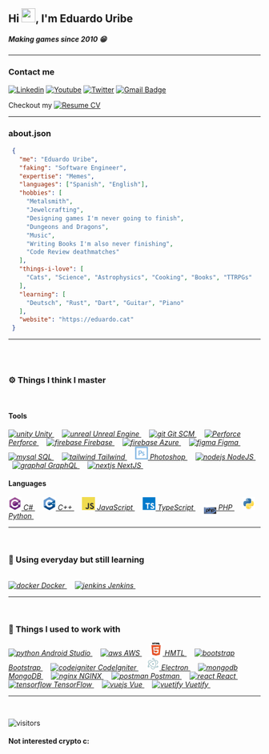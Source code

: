 ## Hi <img src="https://media.giphy.com/media/hvRJCLFzcasrR4ia7z/giphy.gif" width="28px" height="28px">, I'm **Eduardo Uribe**

##### Making games since 2010 😁 

---

### Contact me

[![Linkedin](https://img.shields.io/badge/-EduardoU24-0072b1?style=flat-square&logo=Linkedin&logoColor=white&text=000&link=https://www.linkedin.com/in/eduardou24)](https://www.linkedin.com/in/eduardou24)
[![Youtube](https://img.shields.io/badge/-@EduardoU24-FF0000?style=flat-square&logo=Youtube&logoColor=white&link=https://www.youtube.com/@EduardoU24)](https://www.youtube.com/@EduardoU24)
[![Twitter](https://img.shields.io/badge/-@EduardoU24-00acee?style=flat-square&logo=Twitter&logoColor=white&link=https://www.twitter.com/EduardoU24)](https://www.twitter.com/EduardoU24)
[![Gmail Badge](https://img.shields.io/badge/-eduardo.u24@gmail.com-c14438?style=flat-square&logo=Gmail&logoColor=white&link=mailto:eduardo.u24@gmail.com)](mailto:eduardo.u24@gmail.com)

Checkout my [![Resume CV](https://img.shields.io/badge/-Resume%20CV-8e44ad?style=flat-square&logo=dungeonsanddragons&logoColor=white&link=https://github.com/EduardoU24/EduardoU24/blob/main/Eduardo%20Uribe%20Resume_compressed.pdf)](https://github.com/EduardoU24/EduardoU24/blob/main/Eduardo%20Uribe%20Resume_compressed.pdf)

---

### about.json
 ```json
  {
    "me": "Eduardo Uribe",
    "faking": "Software Engineer",
    "expertise": "Memes",
    "languages": ["Spanish", "English"],
    "hobbies": [
      "Metalsmith",
      "Jewelcrafting",
      "Designing games I'm never going to finish",
      "Dungeons and Dragons",
      "Music",
      "Writing Books I'm also never finishing",
      "Code Review deathmatches"
    ],
    "things-i-love": [
      "Cats", "Science", "Astrophysics", "Cooking", "Books", "TTRPGs"
    ],
    "learning": [
      "Deutsch", "Rust", "Dart", "Guitar", "Piano"
    ],
    "website": "https://eduardo.cat"
  }
 ```

---

<br />
<br />

### ⚙️ Things I think I master

<br />

#### Tools

<cite>
  <a href="https://unity.com/" target="_blank">
    <img width="26px" height="26px" src="https://www.vectorlogo.zone/logos/unity3d/unity3d-icon.svg" alt="unity"/>
    Unity
  </a> 
</cite> &nbsp;  &nbsp; 
<cite>
  <a href="https://unrealengine.com/" target="_blank">
    <img width="26px" height="26px" src="https://raw.githubusercontent.com/kenangundogan/fontisto/036b7eca71aab1bef8e6a0518f7329f13ed62f6b/icons/svg/brand/unreal-engine.svg" alt="unreal"/>
    Unreal Engine
  </a>
</cite> &nbsp;  &nbsp; 
<cite>
  <a href="https://git-scm.com/" target="_blank">
    <img width="26px" height="26px" src="https://www.vectorlogo.zone/logos/git-scm/git-scm-icon.svg" alt="git"/>
    Git SCM
  </a> 
</cite> &nbsp;  &nbsp; 
<cite>
  <a href="https://www.perforce.com/" target="_blank">
    <img width="26px" height="26px" src="https://www.vectorlogo.zone/logos/perforce/perforce-icon.svg" alt="Perforce"/>
    Perforce
  </a>
</cite> &nbsp;  &nbsp; 
<cite>
  <a href="https://firebase.google.com/" target="_blank"> 
    <img width="26px" height="26px" src="https://www.vectorlogo.zone/logos/firebase/firebase-icon.svg" alt="firebase"/>
    Firebase
  </a>
</cite> &nbsp;  &nbsp; 
<cite>
  <a href="https://firebase.google.com/" target="_blank"> 
    <img width="26px" height="26px" src="https://www.vectorlogo.zone/logos/microsoft_azure/microsoft_azure-icon.svg" alt="firebase"/>
    Azure
  </a>
</cite> &nbsp;  &nbsp; 
<cite>
  <a href="https://www.figma.com/" target="_blank">
    <img width="26px" height="26px" src="https://www.vectorlogo.zone/logos/figma/figma-icon.svg" alt="figma"/>
    Figma
  </a> 
</cite> &nbsp;  &nbsp; 
<cite>
  <a href="https://www.mysql.com/" target="_blank">
    <img width="26px" height="26px" src="https://www.vectorlogo.zone/logos/mysql/mysql-icon.svg" alt="mysql"/>
    SQL
  </a> 
</cite> &nbsp;  &nbsp; 

<cite>
  <a href="https://tailwindcss.com/" target="_blank">
    <img width="26px" height="26px" src="https://www.vectorlogo.zone/logos/tailwindcss/tailwindcss-icon.svg" alt="tailwind"/>
    Tailwind
  </a> 
</cite> &nbsp;  &nbsp; 
<cite>
  <a href="https://www.photoshop.com/en" target="_blank">
    <img width="26px" height="26px" src="https://raw.githubusercontent.com/devicons/devicon/master/icons/photoshop/photoshop-line.svg" alt="photoshop"/> 
    Photoshop
  </a>
</cite> &nbsp;  &nbsp; 
<cite>
  <a href="https://nodejs.org" target="_blank">
    <img width="26px" height="26px" src="https://www.vectorlogo.zone/logos/nodejs/nodejs-icon.svg" alt="nodejs"/>
    NodeJS
  </a> 
</cite> &nbsp;  &nbsp; 
<cite>
  <a href="https://graphql.org" target="_blank"> 
    <img width="26px" height="26px" src="https://www.vectorlogo.zone/logos/graphql/graphql-icon.svg" alt="graphql"/> 
    GraphQL
  </a> 
</cite> &nbsp;  &nbsp; 
<cite>
  <a href="https://nextjs.org/" target="_blank">
    <img width="26px" height="26px" src="https://cdn.worldvectorlogo.com/logos/next-js.svg" alt="nextjs"/> 
    NextJS
  </a> 
</cite> &nbsp;  &nbsp; 

<br />

#### Languages

<cite>
  <a href="https://learn.microsoft.com/en-us/dotnet/csharp/" target="_blank">
    <img width="26px" height="26px" src="https://raw.githubusercontent.com/devicons/devicon/master/icons/csharp/csharp-original.svg" alt="csharp"/>
    C#
  </a> 
</cite> &nbsp;  &nbsp; 
<cite>
  <a href="https://cplusplus.com/" target="_blank">
    <img width="26px" height="26px" src="https://raw.githubusercontent.com/devicons/devicon/master/icons/cplusplus/cplusplus-original.svg" alt="cplusplus"/>
    C++
  </a> 
</cite> &nbsp;  &nbsp; 
<cite>
  <a href="https://www.javascript.com/" target="_blank">
    <img width="26px" height="26px" src="https://raw.githubusercontent.com/github/explore/80688e429a7d4ef2fca1e82350fe8e3517d3494d/topics/javascript/javascript.png">
    JavaScript
  </a>
</cite> &nbsp;  &nbsp; 
<cite>
  <a href="https://www.typescriptlang.org/" target="_blank">
    <img width="26px" height="26px" src="https://raw.githubusercontent.com/devicons/devicon/master/icons/typescript/typescript-original.svg" alt="typescript"/>
    TypeScript
  </a>
</cite> &nbsp;  &nbsp; 
<cite>
  <a href="https://www.php.net" target="_blank"> 
    <img style="margin-bottom:-1em;" width="26px" height="26px" src="https://raw.githubusercontent.com/devicons/devicon/master/icons/php/php-original.svg" alt="php"/>
    PHP
  </a>
</cite> &nbsp;  &nbsp; 
<cite>
  <a href="https://www.mysql.com/" target="_blank">
    <img width="26px" height="26px" src="https://raw.githubusercontent.com/devicons/devicon/master/icons/python/python-original.svg" alt="python"/>
    Python
  </a>
</cite> &nbsp;  &nbsp; 

<br />

---

<br />

### 🔬 Using everyday but still learning

<br />

<cite>
  <a href="https://www.docker.com/" target="_blank">
    <img width="26px" height="26px" src="https://www.vectorlogo.zone/logos/docker/docker-icon.svg" alt="docker"/>
    Docker
  </a> 
</cite> &nbsp;  &nbsp; 
<cite>
  <a href="https://www.jenkins.io" target="_blank"> 
    <img width="26px" height="26px" src="https://www.vectorlogo.zone/logos/jenkins/jenkins-icon.svg" alt="jenkins"/>
    Jenkins
  </a> 
</cite> &nbsp;  &nbsp; 

<br />

---

<br />

### 🧓 Things I used to work with

<cite>
  <a href="https://www.mysql.com/" target="_blank">
    <img width="26px" height="26px" src="https://upload.wikimedia.org/wikipedia/commons/8/8f/Breezeicons-apps-48-android-studio.svg" alt="python"/>
    Android Studio
  </a>
</cite> &nbsp;  &nbsp; 
<cite>
<a href="https://aws.amazon.com" target="_blank">
  <img width="26px" height="26px" src="https://www.vectorlogo.zone/logos/amazon_aws/amazon_aws-icon.svg" alt="aws"/>
  AWS
</a>
</cite> &nbsp;  &nbsp; 
<cite>
  <a href="https://www.mysql.com/" target="_blank">
    <img width="26px" height="26px" src="https://raw.githubusercontent.com/github/explore/80688e429a7d4ef2fca1e82350fe8e3517d3494d/topics/html/html.png" alt="html"/>
    HMTL
  </a> 
</cite> &nbsp;  &nbsp; 
<cite>
<a href="https://getbootstrap.com" target="_blank"> 
  <img width="26px" height="26px" src="https://www.vectorlogo.zone/logos/getbootstrap/getbootstrap-icon.svg" alt="bootstrap"/>
  Bootstrap
</a>
</cite> &nbsp;  &nbsp; 
<cite>
  <a href="https://codeigniter.com" target="_blank">
    <img width="26px" height="26px" src="https://cdn.worldvectorlogo.com/logos/codeigniter.svg" alt="codeigniter"/>
    CodeIgniter
  </a> 
</cite> &nbsp;  &nbsp; 
<cite>
  <a href="https://www.electronjs.org" target="_blank">
    <img width="26px" height="26px" src="https://raw.githubusercontent.com/devicons/devicon/master/icons/electron/electron-original.svg" alt="electron"/> 
    Electron
  </a> 
</cite> &nbsp;  &nbsp; 
<cite>
  <a href="https://www.mongodb.com/" target="_blank">
    <img width="26px" height="26px" src="https://www.vectorlogo.zone/logos/mongodb/mongodb-icon.svg" alt="mongodb"/> 
    MongoDB
  </a>
</cite> &nbsp;  &nbsp; 
<cite>
  <a href="https://www.nginx.com" target="_blank">
    <img width="26px" height="26px" src="https://www.vectorlogo.zone/logos/nginx/nginx-icon.svg" alt="nginx"/> 
    NGINX
  </a> 
</cite> &nbsp;  &nbsp; 
<cite> 
  <a href="https://postman.com" target="_blank"> 
    <img width="26px" height="26px" src="https://www.vectorlogo.zone/logos/getpostman/getpostman-icon.svg" alt="postman"/>
    Postman
  </a> 
</cite> &nbsp;  &nbsp; 
<cite>
  <a href="https://reactjs.org/" target="_blank">
    <img width="26px" height="26px" src="https://www.vectorlogo.zone/logos/reactjs/reactjs-icon.svg" alt="react"/>
    React
  </a> 
</cite> &nbsp;  &nbsp; 
<cite>
  <a href="https://www.tensorflow.org" target="_blank">
    <img width="26px" height="26px" src="https://www.vectorlogo.zone/logos/tensorflow/tensorflow-icon.svg" alt="tensorflow"/> 
    TensorFlow
  </a>
</cite> &nbsp;  &nbsp; 
<cite>
  <a href="https://vuejs.org/" target="_blank">
    <img width="26px" height="26px" src="https://www.vectorlogo.zone/logos/vuejs/vuejs-icon.svg" alt="vuejs"/>
    Vue
  </a> 
</cite> &nbsp;  &nbsp; 
<cite>
  <a href="https://vuetifyjs.com/en/" target="_blank">
    <img width="26px" height="26px" src="https://bestofjs.org/logos/vuetify.svg" alt="vuetify"/>
    Vuetify
  </a>
</cite> &nbsp;  &nbsp; 

<br />

---

<br />

![visitors](https://visitor-badge.glitch.me/badge?page_id=eduardou24)


#### Not interested crypto c: 